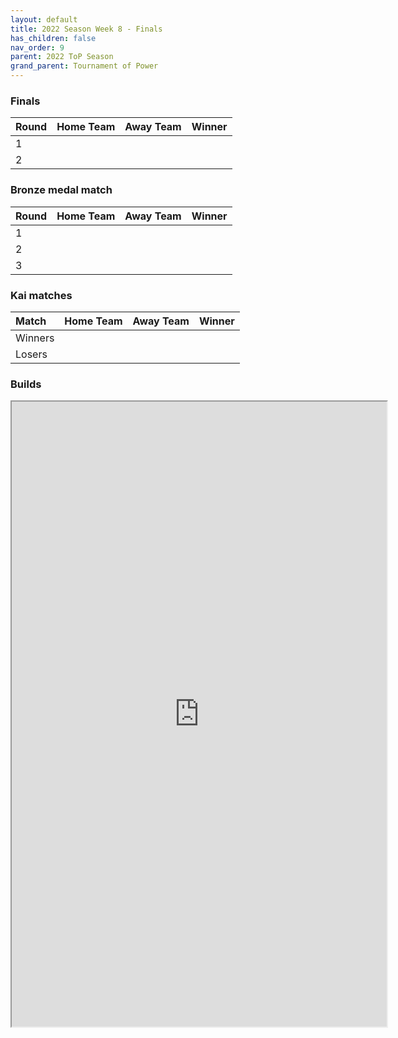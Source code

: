 ```yaml
---
layout: default
title: 2022 Season Week 8 - Finals
has_children: false
nav_order: 9
parent: 2022 ToP Season
grand_parent: Tournament of Power
---
```


### Finals 

| Round | Home Team | Away Team | Winner |
|:------|:----------|:----------|:-------|
| 1     |           |           |        |
| 2     |           |           |        |


### Bronze medal match
| Round | Home Team | Away Team | Winner |
|:------|:----------|:----------|:-------|
| 1     |           |           |        |
| 2     |           |           |        |
| 3     |           |           |        |

### Kai matches

| Match   | Home Team | Away Team | Winner |
|:--------|:----------|:----------|:-------|
| Winners |           |           |        |
| Losers  |           |           |        |



###  Builds 

<iframe width=600 height=1000 scrolling="yes" src="https://docs.google.com/document/d/e/2PACX-1vT_sp7D1Lz51SOZVPT8ZSV1gkXOWd8Tw3CgRmgemg2Gy1WpAkIYT8KjDmFIbEEhw9uQOYN4C4GyaP50/pub?embedded=true"></iframe>



